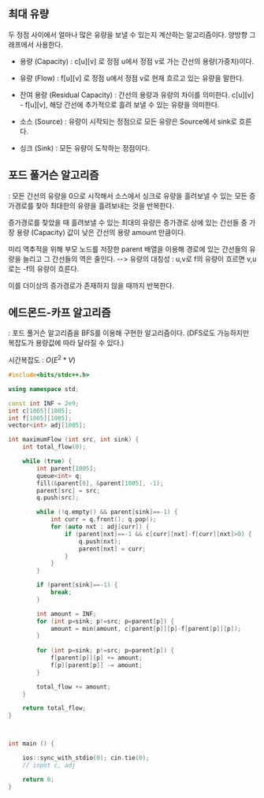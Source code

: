 ## 최대 유량
두 정점 사이에서 얼마나 많은 유량을 보낼 수 있는지 계산하는 알고리즘이다. 양방향 그래프에서 사용한다. 

- 용량 (Capacity) : c[u][v] 로 정점 u에서 정점 v로 가는 간선의 용량(가중치)이다.

- 유량 (Flow) :  f[u][v] 로 정점 u에서 정점 v로 현재 흐르고 있는 유량을 말한다.

- 잔여 용량 (Residual Capacity) : 간선의 용량과 유량의 차이를 의미한다. c[u][v] - f[u][v], 해당 간선에 추가적으로 흘려 보낼 수 있는 유량을 의미한다.

- 소스 (Source) : 유량이 시작되는 정점으로 모든 유량은  Source에서 sink로 흐른다.

- 싱크 (Sink) : 모든 유량이 도착하는 정점이다.

## 포드 풀거슨 알고리즘
: 모든 간선의 유량을 0으로 시작해서 소스에서 싱크로 유량을 흘려보낼 수 있는 모든 증가경로를 찾아 최대한의 유량을 흘려보내는 것을 반복한다.

증가경로를 찾았을 때 흘려보낼 수 있는 최대의 유량은 증가경로 상에 있는 간선들 중 가장 용량 (Capacity) 값이 낮은 간선의 용량 amount 만큼이다.

미리 역추적을 위해 부모 노드를 저장한 parent 배열을 이용해 경로에 있는 간선들의 유량을 늘리고 그 간선들의 역은 줄인다. --> 유량의 대칭성 : u,v로 f의 유량이 흐르면 v,u로는 -f의 유량이 흐른다.

이를 더이상의 증가경로가 존재하지 않을 때까지 반복한다.


## 에드몬드-카프 알고리즘
: 포드 풀거슨 알고리즘을 BFS를 이용해 구현한 알고리즘이다. (DFS로도 가능하지만 복잡도가 용량값에 따라 달라질 수 있다.)

시간복잡도 : ${O(E^2*V)}$

```c++
#include<bits/stdc++.h>

using namespace std;

const int INF = 2e9;
int c[1005][1005];
int f[1005][1005];
vector<int> adj[1005];

int maximumFlow (int src, int sink) {
    int total_flow(0);

    while (true) {
        int parent[1005];
        queue<int> q;
        fill(&parent[0], &parent[1005], -1);
        parent[src] = src;
        q.push(src);

        while (!q.empty() && parent[sink]==-1) {
            int curr = q.front(); q.pop();
            for (auto nxt : adj[curr]) {
                if (parent[nxt]==-1 && c[curr][nxt]-f[curr][nxt]>0) {
                    q.push(nxt);
                    parent[nxt] = curr;
                }
            }
        }

        if (parent[sink]==-1) {
            break;
        }

        int amount = INF;
        for (int p=sink; p!=src; p=parent[p]) {
            amount = min(amount, c[parent[p]][p]-f[parent[p]][p]);
        }
        
        for (int p=sink; p!=src; p=parent[p]) {
            f[parent[p]][p] += amount;
            f[p][parent[p]] -= amount;
        }

        total_flow += amount;
    }

    return total_flow;
}



int main () {

    ios::sync_with_stdio(0); cin.tie(0);
    // input c, adj

    return 0;
}
```
